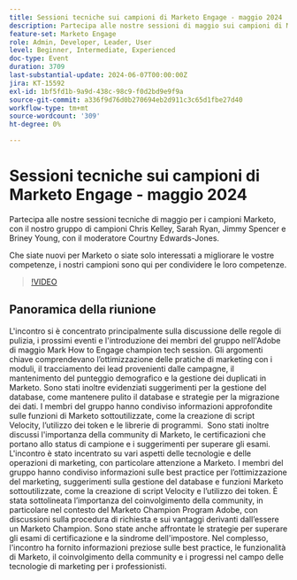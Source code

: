 ```yaml
---
title: Sessioni tecniche sui campioni di Marketo Engage - maggio 2024
description: Partecipa alle nostre sessioni di maggio sui campioni di Marketo, con il nostro gruppo di campioni Chris Kelley, Sarah Ryan, Jimmy Spencer e Briney Young, con il moderatore Courtny Edwards-Jones.Che tu sia nuovo per Marketo o cerchi solo di migliorare le tue abilità, i nostri campioni sono qui per condividere le loro competenze.
feature-set: Marketo Engage
role: Admin, Developer, Leader, User
level: Beginner, Intermediate, Experienced
doc-type: Event
duration: 3709
last-substantial-update: 2024-06-07T00:00:00Z
jira: KT-15592
exl-id: 1bf5fd1b-9a9d-438c-98c9-f0d2bd9e9f9a
source-git-commit: a336f9d76d0b270694eb2d911c3c65d1fbe27d40
workflow-type: tm+mt
source-wordcount: '309'
ht-degree: 0%

---
```


# Sessioni tecniche sui campioni di Marketo Engage - maggio 2024

Partecipa alle nostre sessioni tecniche di maggio per i campioni Marketo, con il nostro gruppo di campioni Chris Kelley, Sarah Ryan, Jimmy Spencer e Briney Young, con il moderatore Courtny Edwards-Jones.

Che siate nuovi per Marketo o siate solo interessati a migliorare le vostre competenze, i nostri campioni sono qui per condividere le loro competenze.

>[!VIDEO](https://video.tv.adobe.com/v/3429357/?learn=on)

## Panoramica della riunione

L&#39;incontro si è concentrato principalmente sulla discussione delle regole di pulizia, i prossimi eventi e l&#39;introduzione dei membri del gruppo nell&#39;Adobe di maggio Mark How to Engage champion tech session. Gli argomenti chiave comprendevano l’ottimizzazione delle pratiche di marketing con i moduli, il tracciamento dei lead provenienti dalle campagne, il mantenimento del punteggio demografico e la gestione dei duplicati in Marketo. Sono stati inoltre evidenziati suggerimenti per la gestione del database, come mantenere pulito il database e strategie per la migrazione dei dati. I membri del gruppo hanno condiviso informazioni approfondite sulle funzioni di Marketo sottoutilizzate, come la creazione di script Velocity, l’utilizzo dei token e le librerie di programmi. &#x200B; Sono stati inoltre discussi l&#39;importanza della community di Marketo, le certificazioni che portano allo status di campione e i suggerimenti per superare gli esami. &#x200B; L&#39;incontro è stato incentrato su vari aspetti delle tecnologie e delle operazioni di marketing, con particolare attenzione a Marketo. I membri del gruppo hanno condiviso informazioni sulle best practice per l’ottimizzazione del marketing, suggerimenti sulla gestione del database e funzioni Marketo sottoutilizzate, come la creazione di script Velocity e l’utilizzo dei token. È stata sottolineata l’importanza del coinvolgimento della community, in particolare nel contesto del Marketo Champion Program Adobe, con discussioni sulla procedura di richiesta e sui vantaggi derivanti dall’essere un Marketo Champion. Sono state anche affrontate le strategie per superare gli esami di certificazione e la sindrome dell&#39;impostore. Nel complesso, l&#39;incontro ha fornito informazioni preziose sulle best practice, le funzionalità di Marketo, il coinvolgimento della community e i progressi nel campo delle tecnologie di marketing per i professionisti.
